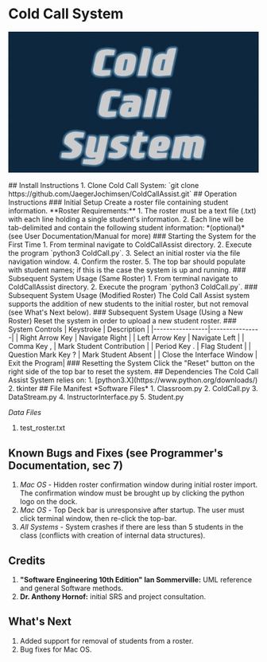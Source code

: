 # Cold Call System
<p align="center">
    <img src="./Logo/IMG_7854.JPG">
</p>
## Install Instructions
1. Clone Cold Call System: `git clone https://github.com/JaegerJochimsen/ColdCallAssist.git`
## Operation Instructions
### Initial Setup
Create a roster file containing student information. 
**Roster Requirements:**
1. The roster must be a text file (.txt) with each line holding a single student's information.
2. Each line will be tab-delimited and contain the following student information:
*<First Name><tab><Last Name><tab><ID Number><tab><Email Address>(optional)<tab><Phonetic Spalling>*
(see User Documentation/Manual for more)
### Starting the System for the First Time
1. From terminal navigate to ColdCallAssist directory.
2. Execute the program `python3 ColdCall.py`.
3. Select an initial roster via the file navigation window.
4. Confirm the roster.
5. The top bar should populate with student names; if this is the
   case the system is up and running.
### Subsequent System Usage (Same Roster)
1. From terminal navigate to ColdCallAssist directory.
2. Execute the program `python3 ColdCall.py`.
### Subsequent System Usage (Modified Roster)
The Cold Call Assist system supports the addition of new students to the initial roster, but not removal (see What's Next below). 
### Subsequent System Usage (Using a New Roster)
Reset the system in order to upload a new student roster.
### System Controls
| Keystroke       | Description    |
|-----------------|----------------|
| Right Arrow Key | Navigate Right |
| Left Arrow Key  | Navigate Left  |
| Comma Key ,   | Mark Student Contribution |
| Period Key . | Flag Student |
| Question Mark Key ? | Mark Student Absent |
| Close the Interface Window | Exit the Program|
### Resetting the System
Click the "Reset" button on the right side of the top bar to reset the system.
## Dependencies
The Cold Call Assist System relies on:
1. [python3.X](https://www.python.org/downloads/) 
2. tkinter 
## File Manifest
*Software Files*
1. Classroom.py
2. ColdCall.py
3. DataStream.py
4. InstructorInterface.py
5. Student.py

*Data Files*
1. test_roster.txt
## Known Bugs and Fixes (see Programmer's Documentation, sec 7)
1. *Mac OS* - Hidden roster confirmation window during initial roster import. The confirmation window must be brought up by clicking the python logo on the dock.
2. *Mac OS* - Top Deck bar is unresponsive after startup. The user must click terminal window, then re-click the top-bar.
2. *All Systems* - System crashes if there are less than 5 students in the class (conflicts with creation of internal data structures).
## Credits
1. **"Software Engineering 10th Edition" Ian Sommerville:** UML reference and general Software methods.
2. **Dr. Anthony Hornof:** initial SRS and project consultation.
## What's Next
1. Added support for removal of students from a roster.
2. Bug fixes for Mac OS.
